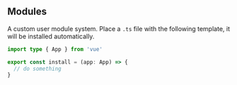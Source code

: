 ## Modules

A custom user module system. Place a `.ts` file with the following template, it will be installed automatically.

```ts
import type { App } from 'vue'

export const install = (app: App) => {
  // do something
}
```
